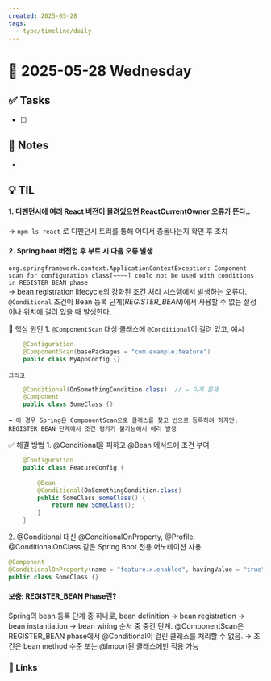 ```yaml
---
created: 2025-05-28
tags:
  - type/timeline/daily
---
```

# 📅 2025-05-28 Wednesday

  
## ✅ Tasks

- [ ] 

## 📌 Notes

- 

## 💡 TIL

#### 1. 디펜던시에 여러 React 버전이 물려있으면 ReactCurrentOwner 오류가 뜬다..
→ `npm ls react`  로 디펜던시 트리를 통해 어디서 충돌나는지 확인 후 조치

#### 2. Spring boot 버전업 후 부트 시 다음 오류 발생
`org.springframework.context.ApplicationContextException: Component scan for configuration class[~~~~] could not be used with conditions in REGISTER_BEAN phase`  
→ bean registration lifecycle의 강화된 조건 처리 시스템에서 발생하는 오류다.
 `@Conditional` 조건이 Bean 등록 단계(*REGISTER_BEAN*)에서 사용할 수 없는 설정이나 위치에 걸려 있을 때 발생한다.
	
📌 핵심 원인
 1. `@ComponentScan` 대상 클래스에 `@Conditional`이 걸려 있고,
	예시
```java
	@Configuration
	@ComponentScan(basePackages = "com.example.feature")
	public class MyAppConfig {}	
```
	그리고
```java
	@Conditional(OnSomethingCondition.class)  // ← 이게 문제
	@Component
	public class SomeClass {}
```
	→ 이 경우 Spring은 ComponentScan으로 클래스를 찾고 빈으로 등록하려 하지만,
	REGISTER_BEAN 단계에서 조건 평가가 불가능해서 에러 발생
	  

✅ 해결 방법
1. @Conditional을 피하고 @Bean 메서드에 조건 부여
```java
	@Configuration
	public class FeatureConfig {
	
		@Bean
		@Conditional(OnSomethingCondition.class)
		public SomeClass someClass() {
			return new SomeClass();
		}
	}
```

2. @Conditional 대신 @ConditionalOnProperty, @Profile, @ConditionalOnClass 같은 Spring Boot 전용 어노테이션 사용
```java
@Component
@ConditionalOnProperty(name = "feature.x.enabled", havingValue = "true")
public class SomeClass {}
```

#### 보충: REGISTER_BEAN Phase란?
Spring의 bean 등록 단계 중 하나로,
bean definition → bean registration → bean instantiation → bean wiring 순서 중 중간 단계.
@ComponentScan은 REGISTER_BEAN phase에서 @Conditional이 걸린 클래스를 처리할 수 없음.
→ 조건은 bean method 수준 또는 @Import된 클래스에만 적용 가능



### 📎 Links